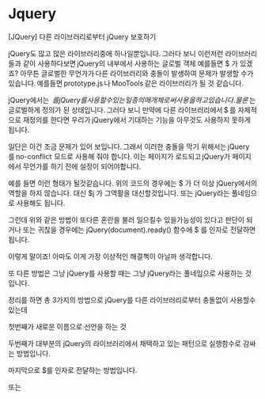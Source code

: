 # Jquery

[JQuery] 다른 라이브러리로부터 jQuery 보호하기 

 

jQuery도 많고 많은 라이브러리중에 하나일뿐입니다. 그러다 보니 이런저런 라이브러리들과 같이 사용하다보면 jQuery의 내부에서 사용하는 글로벌 객체 예를들면 $ 가 있겠죠? 아무튼 글로벌한 무언가가 다른 라이브러리와 충돌이 발생하여 문제가 발생할 수가 있습니다. 예를들면 prototype.js 나 MooTools 같은 라이브러리가 될 것 같습니다. 

jQuery에서는  $ 를 jQuery를 사용할수 있는 일종의 매개체로써 사용을 하고 있습니다. 물론 $ 는 글로벌하게 정의가 된 상태입니다. 그러다 보니 만약에 다른 라이브러리에서 $ 를 자체적으로 재정의를 한다면 우리가 jQuery에서 기대하는 기능을 아무것도 사용하지 못하게 됩니다. 

일단은 이건 조금 문제가 있어 보입니다. 그래서 이러한 충돌을 막기 위해서는 jQuery를 no-conflict  모드로 사용해 줘야 합니다. 이는 페이지가 로드되고 jQuery가 페이지에서 무언가를 하기 전에 설정이 되어야합니다. 

 

<!-- Putting jQuery into no-conflict mode. --> 

<script src="prototype.js"></script> 

<script src="jquery.js"></script> 

<script> 

  

var $j = jQuery.noConflict(); 

// $j is now an alias to the jQuery function; creating the new alias is optional. 

  

$j(document).ready(function() { 

    $j( "div" ).hide(); 

}); 

  

// The $ variable now has the prototype meaning, which is a shortcut for 

// document.getElementById(). mainDiv below is a DOM element, not a jQuery object. 

window.onload = function() { 

    var mainDiv = $( "main" ); 

} 

  

</script> 

 

예를 들면 이런 형태가 될것같습니다. 위의 코드의 경우에는 $ 가 더 이상 jQuery에서의 역할을 하지 않습니다. 대신 $j 가 그역활을 대신할것입니다. 또는 jQuery라는 풀네임으로 사용해도 됩니다. 

그런데 위와 같은 방법이 또다른 혼란을 불러 일으킬수 있을가능성이 있다고 판단이 되거나 또는 귀찮을 경우에는 jQuery(document).ready() 함수에 $ 를 인자로 전달하면 됩니다. 

<!-- Another way to put jQuery into no-conflict mode. --> 

<script src="prototype.js"></script> 

<script src="jquery.js"></script> 

<script> 

  

jQuery.noConflict(); 

  

jQuery( document ).ready(function( $ ) { 

    // You can use the locally-scoped $ in here as an alias to jQuery. 

    $( "div" ).hide(); 

}); 

  

// The $ variable in the global scope has the prototype.js meaning. 

window.onload = function(){ 

    var mainDiv = $( "main" ); 

} 

  

</script> 

 

 

이렇게 말이죠! 아마도 이게 가장 이상적인 해결책이 아닐까 생각합니다. 

 

또 다른 방법은 그냥 jQuery를 사용할 때는 그냥 jQuery라는 풀네임으로 사용하는 것입니다.  

 

정리를 하면 총 3가지의 방법으로 jQuery를 다른 라이브러리로부터 충돌없이 사용할수 있는데 

첫번째가 새로운 이름으로 선언을 하는 것 

 

<script src="prototype.js"></script> 

<script src="jquery.js"></script> 

<script> 

  

// Give $ back to prototype.js; create new alias to jQuery. 

var $jq = jQuery.noConflict(); 

  

</script> 

 

두번째가 대부분의 jQuery의 라이브러리에서 채택하고 있는 패턴으로 실행함수로 감싸는 방법입니다. 

<!-- Using the $ inside an immediately-invoked function expression. --> 

<script src="prototype.js"></script> 

<script src="jquery.js"></script> 

<script> 

  

jQuery.noConflict(); 

  

(function( $ ) { 

    // Your jQuery code here, using the $ 

})( jQuery ); 

  

</script> 

 

마지막으로 $를 인자로 전달하는 방법입니다. 

<script src="jquery.js"></script> 

<script src="prototype.js"></script> 

<script> 

  

jQuery(document).ready(function( $ ) { 

    // Your jQuery code here, using $ to refer to jQuery. 

}); 

  

</script> 

 

또는  

 

<script src="jquery.js"></script> 

<script src="prototype.js"></script> 

<script> 

  

jQuery(function($){ 

    // Your jQuery code here, using the $ 

}); 

  

 

이상 다른 라이브러리와의 충돌없이 jQuery를 사용하는 방법이었습니다. 

